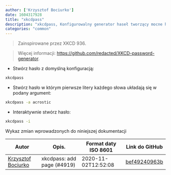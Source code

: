 ```yaml
---
author: ['Krzysztof Bociurko']
date: 1604317928
title: "xkcdpass"
description: "xkcdpass, Konfigurowalny generator haseł tworzący mocne hasła."
categories: "common"
---
```

> Zainspirowane przez XKCD 936.

> Więcej informacji: <https://github.com/redacted/XKCD-password-generator>.

- Stwórz hasło z domyślną konfiguracją:

```bash
xkcdpass
```

- Stwórz hasło w którym pierwsze litery każdego słowa układają się w podany argument:

```bash
xkcdpass -a acrostic
```

- Interaktywnie stwórz hasło:

```bash
xkcdpass -i
```
Wykaz zmian wprowadzonych do niniejszej dokumentacji


Autor | Opis. | Format daty ISO 8601 | Link do GitHub
------|-----|-----|-----
[Krzysztof Bociurko](mailto:chanibal@users.noreply.github.com) | xkcdpass: add page (#4919) | 2020-11-02T12:52:08 | [bef49240963b](https://github.com/tldr-pages/tldr/commit/bef49240963bbece60212c8b5880e1c5633a6695)

